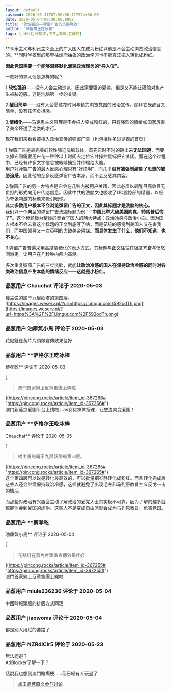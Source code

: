 ```yaml
---
layout: default
Lastmod: 2020-05-31T07:56:56.117974+00:00
date: 2020-05-04T00:00:00.000Z
title: "软性强迫——弹窗广告的洗脑奇效"
author: "萨格尔王吃冰棒"
tags: [小粉红,传播学,中共,洗脑,互联网]
---
```


**享乐主义与利己主义至上的广大国人在成为粉红以前是不会主动浏览政治信息的。**同时学校里的那套枯燥而抽象的政治学习也不能真正把人转化成粉红。  
  
**因此党国需要一个能够潜移默化灌输政治理念的“导入仪”。**  
  
一款好的导入仪是怎样的呢？  
  
1.**软性强迫**——没有人会主动浏览，因此需要强迫灌输，但是又不能让灌输对象产生被胁迫感。这是洗脑第一步的关键。  
  
2.**醒目简单**——没有人会愿意花时间与精力浏览党国的政治宣传，除非它既醒目又简单，没有任何负担感。  
  
3.**情绪化**——马克思主义原理是不会把人变成粉红的，只有强烈的情绪如国家厉害了美帝坏透了之类的才行。  
  
  
现在我们来看看被植入政治宣传的弹窗广告（也包括许多浏览器的首页）：  
  
1.弹窗广告是最完美的软性强迫洗脑载体，首先它时不时的跳出来**无法回避**，而要叉掉它则需要用户花一秒钟以上时间去定位它并操控鼠标把它关闭。而在这个过程中，已经有许多文字信息被眼睛捕捉并传输给大脑。  
用户对弹窗广告的最大反感心理只有“好烦啊”，而几乎**没有被强制灌输了思想的被胁迫感**。因此他的至多反感弹窗广告本身，而不会反感其内容。  
  
2.弹窗广告的另一大特点是它会在几秒内被用户关闭，因此必须以最醒目高效且无负担的形式向用户传达信息。因此中共的洗脑文也吸收了UC震惊部的精髓，以极为夸张刺激的标题来吸引眼球。  
其实**多数用户根本不会浏览弹窗广告的正文，因此其标题才是洗脑的核心。**  
我们以一个典型的弹窗广告洗脑标题为例：**“中国此举大破美国阴谋，特朗普后悔了”**。这个标题极为精妙的契合了国人的两大特点：政治冷感与政治小白。因为国人根本不会去看这个标题的正文到底写了啥，而是笼统的感觉到美国人又在害我们，而中国领导又一次英明的大破美帝阴谋。**而具体发生了什么，他们不知道，也不关心。**  
  
3.弹窗广告普遍采用高度情绪化的表达方式，其标题与正文往往在极度亢奋与愤怒间游走。让用户在几秒钟内颅内高潮。  
  
多次重复弹窗广告的三步洗脑，就能**让政治冷感的国人在保持政治冷感的同时对各类政治信息产生本能的情绪反应——这就是小粉红。**

            
### 品葱用户 **Chauchat** 评论于 2020-05-03
        
楼主说的属于九层妖塔的第四层。  
![https://images.weserv.nl/?url=https://i.imgur.com/592odTh.png](https://images.weserv.nl/?url=https%3A%2F%2Fi.imgur.com%2F592odTh.png)
        


            
### 品葱用户 **油庫氣小馬** 评论于 2020-05-03
        
花點錢在黃片片頭做宣傳效果佳好
        


            
### 品葱用户 **萨格尔王吃冰棒 
蔡孝乾** 评论于 2020-05-03
        
[

> 澳門首家線上反黨集團上線啦

](https://pincong.rocks/article/item_id-367266# "https://pincong.rocks/article/item_id-367266#")  
澳门新葡京爱国平台上线啦，av女优裸体授课，让您边爽变爱国！
        


            
### 品葱用户 **萨格尔王吃冰棒 
Chauchat** 评论于 2020-05-05
        
[

> 楼主说的属于九层妖塔的第四层。

](https://pincong.rocks/article/item_id-367265# "https://pincong.rocks/article/item_id-367265#")  
这个第四层可以说是转化最高效的，可以批量把岁静转化成粉红。而且转化完成后这些人还会继续保持政治冷感，这样就避免了出现毛左和马列原教旨主义反戈一击的情况。  
  
而那些对政治有兴趣会主动了解政治的爱党人士其实极不可靠，因为了解的越多就越能体会到党国的虚伪。这些人不是变成自由派就会成为马列原教旨，危害党国。
        


            
### 品葱用户 **蔡孝乾 
油庫氣小馬** 评论于 2020-05-04
        
[

> 花點錢在黃片片頭做宣傳效果佳好

](https://pincong.rocks/article/item_id-367255# "https://pincong.rocks/article/item_id-367255#")  
澳門首家線上反黨集團上線啦
        


            
### 品葱用户 **miule236236** 评论于 2020-05-04
        
中國時報頭版的排版方式同理
        


            
### 品葱用户 **jiaowoma** 评论于 2020-05-04
        
都是别人用烂的套路了
        


            
### 品葱用户 **NZRdlClr5** 评论于 2020-05-23
        
無法迴避？  
AdBlocker了解一下？  
  
話說我也想到澳門賭場梗……但已經有人玩過了
        






> [点击品葱原文参与讨论](https://pincong.rocks/article/id-18466__sort_key-agree_count__sort-DESC)

